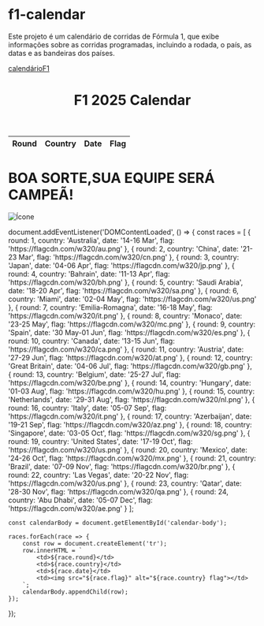 # f1-calendar
Este projeto é um calendário de corridas de Fórmula 1, que exibe informações sobre as corridas programadas, incluindo a rodada, o país, as datas e as bandeiras dos países.

<!DOCTYPE html>
<a href="https://www.F1 2025 Calendario.com">calendárioF1</a>
<!DOCTYPE html>

<html lang="pt-BR">
<head>
    <meta charset="UTF-8">
    <meta name="viewport" content="width=device-width, initial-scale=1.0">
    <title>F1 2025 Calendar</title>
    <link rel="stylesheet" href="styles.css">
</head>
<body>
    <header>
        <h1>F1 2025 Calendar</h1>
    </header>
    <main>
        <table>
            <thead>
                <tr>
                    <th>Round</th>
                    <th>Country</th>
                    <th>Date</th>
                    <th>Flag</th>
                </tr>
            </thead>
            <tbody id="calendar-body">
                <!-- Conteúdo gerado pelo javascript -->
            </tbody>
        </table>
    </main>
    <script src="script.js"></script>
</body>
</html>

<!DOCTYPE html>
<html>
<head>
    <title>Adicionar Ícones</title>
</head>
<body>
    <h1>BOA SORTE,SUA EQUIPE SERÁ CAMPEÃ!</h1>
    <p><img src="F1.svg.png" alt="Ícone"></p>
</body>
</html>

<!DOCTYPE html>
<html>
<head>
    <title>Adicionar Ícones</title>
    <link rel="stylesheet" href="F1.svg.png">
</head>
<body>
    <!-- Conteúdo do site -->
</body>
</html>
document.addEventListener('DOMContentLoaded', () => {
    const races = [
        { round: 1, country: 'Australia', date: '14-16 Mar', flag: 'https://flagcdn.com/w320/au.png' },
        { round: 2, country: 'China', date: '21-23 Mar', flag: 'https://flagcdn.com/w320/cn.png' },
        { round: 3, country: 'Japan', date: '04-06 Apr', flag: 'https://flagcdn.com/w320/jp.png' },
        { round: 4, country: 'Bahrain', date: '11-13 Apr', flag: 'https://flagcdn.com/w320/bh.png' },
        { round: 5, country: 'Saudi Arabia', date: '18-20 Apr', flag: 'https://flagcdn.com/w320/sa.png' },
        { round: 6, country: 'Miami', date: '02-04 May', flag: 'https://flagcdn.com/w320/us.png' },
        { round: 7, country: 'Emilia-Romagna', date: '16-18 May', flag: 'https://flagcdn.com/w320/it.png' },
        { round: 8, country: 'Monaco', date: '23-25 May', flag: 'https://flagcdn.com/w320/mc.png' },
        { round: 9, country: 'Spain', date: '30 May-01 Jun', flag: 'https://flagcdn.com/w320/es.png' },
        { round: 10, country: 'Canada', date: '13-15 Jun', flag: 'https://flagcdn.com/w320/ca.png' },
        { round: 11, country: 'Austria', date: '27-29 Jun', flag: 'https://flagcdn.com/w320/at.png' },
        { round: 12, country: 'Great Britain', date: '04-06 Jul', flag: 'https://flagcdn.com/w320/gb.png' },
        { round: 13, country: 'Belgium', date: '25-27 Jul', flag: 'https://flagcdn.com/w320/be.png' },
        { round: 14, country: 'Hungary', date: '01-03 Aug', flag: 'https://flagcdn.com/w320/hu.png' },
        { round: 15, country: 'Netherlands', date: '29-31 Aug', flag: 'https://flagcdn.com/w320/nl.png' },
        { round: 16, country: 'Italy', date: '05-07 Sep', flag: 'https://flagcdn.com/w320/it.png' },
        { round: 17, country: 'Azerbaijan', date: '19-21 Sep', flag: 'https://flagcdn.com/w320/az.png' },
        { round: 18, country: 'Singapore', date: '03-05 Oct', flag: 'https://flagcdn.com/w320/sg.png' },
        { round: 19, country: 'United States', date: '17-19 Oct', flag: 'https://flagcdn.com/w320/us.png' },
        { round: 20, country: 'Mexico', date: '24-26 Oct', flag: 'https://flagcdn.com/w320/mx.png' },
        { round: 21, country: 'Brazil', date: '07-09 Nov', flag: 'https://flagcdn.com/w320/br.png' },
        { round: 22, country: 'Las Vegas', date: '20-22 Nov', flag: 'https://flagcdn.com/w320/us.png' },
        { round: 23, country: 'Qatar', date: '28-30 Nov', flag: 'https://flagcdn.com/w320/qa.png' },
        { round: 24, country: 'Abu Dhabi', date: '05-07 Dec', flag: 'https://flagcdn.com/w320/ae.png' }
    ];

    const calendarBody = document.getElementById('calendar-body');

    races.forEach(race => {
        const row = document.createElement('tr');
        row.innerHTML = `
            <td>${race.round}</td>
            <td>${race.country}</td>
            <td>${race.date}</td>
            <td><img src="${race.flag}" alt="${race.country} flag"></td>
        `;
        calendarBody.appendChild(row);
    });
});
